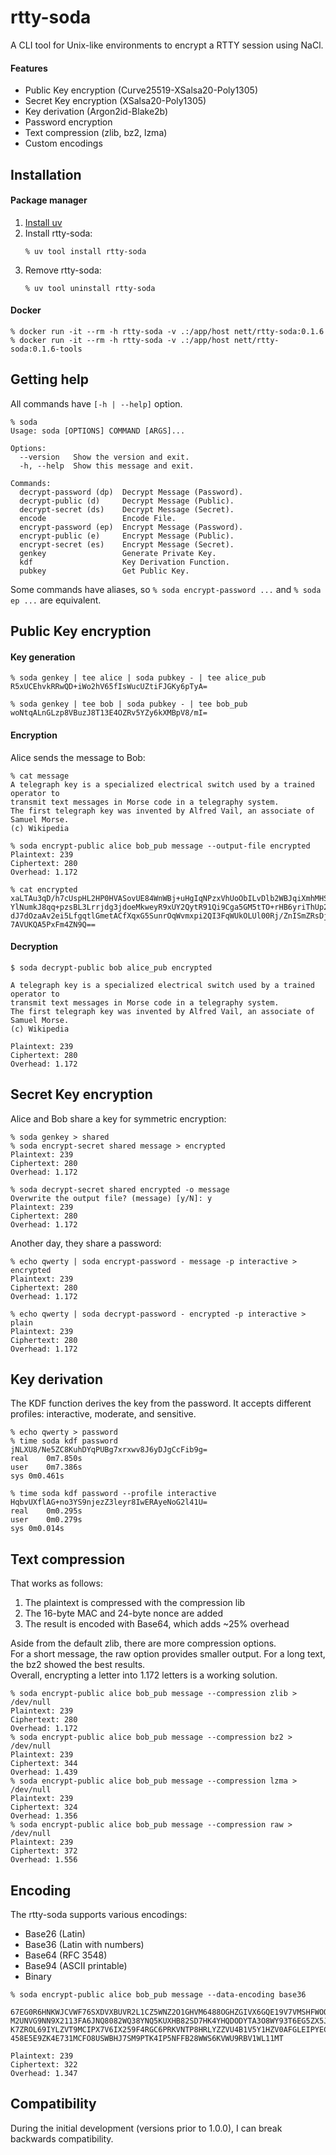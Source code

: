 # rtty-soda

A CLI tool for Unix-like environments to encrypt a RTTY session using NaCl.


#### Features

- Public Key encryption (Curve25519-XSalsa20-Poly1305)
- Secret Key encryption (XSalsa20-Poly1305)
- Key derivation (Argon2id-Blake2b)
- Password encryption
- Text compression (zlib, bz2, lzma)
- Custom encodings


## Installation
#### Package manager

1. [Install uv](https://docs.astral.sh/uv/getting-started/installation/)
2. Install rtty-soda:
   ```
   % uv tool install rtty-soda
   ```
3. Remove rtty-soda:
   ```
   % uv tool uninstall rtty-soda
   ```

#### Docker

```
% docker run -it --rm -h rtty-soda -v .:/app/host nett/rtty-soda:0.1.6
% docker run -it --rm -h rtty-soda -v .:/app/host nett/rtty-soda:0.1.6-tools
```


## Getting help

All commands have `[-h | --help]` option.

```
% soda
Usage: soda [OPTIONS] COMMAND [ARGS]...

Options:
  --version   Show the version and exit.
  -h, --help  Show this message and exit.

Commands:
  decrypt-password (dp)  Decrypt Message (Password).
  decrypt-public (d)     Decrypt Message (Public).
  decrypt-secret (ds)    Decrypt Message (Secret).
  encode                 Encode File.
  encrypt-password (ep)  Encrypt Message (Password).
  encrypt-public (e)     Encrypt Message (Public).
  encrypt-secret (es)    Encrypt Message (Secret).
  genkey                 Generate Private Key.
  kdf                    Key Derivation Function.
  pubkey                 Get Public Key.
```

Some commands have aliases, so `% soda encrypt-password ...` and `% soda ep ...`
are equivalent.


## Public Key encryption
#### Key generation

```
% soda genkey | tee alice | soda pubkey - | tee alice_pub
R5xUCEhvkRRwQD+iWo2hV65fIsWucUZtiFJGKy6pTyA=

% soda genkey | tee bob | soda pubkey - | tee bob_pub
woNtqALnGLzp8VBuzJ8T13E4OZRv5YZy6kXMBpV8/mI=
```

#### Encryption

Alice sends the message to Bob:

```
% cat message
A telegraph key is a specialized electrical switch used by a trained operator to
transmit text messages in Morse code in a telegraphy system.
The first telegraph key was invented by Alfred Vail, an associate of Samuel Morse.
(c) Wikipedia

% soda encrypt-public alice bob_pub message --output-file encrypted
Plaintext: 239
Ciphertext: 280
Overhead: 1.172

% cat encrypted
xaLTAu3qD/h7cUspHL2HP0HVASovUE84WnWBj+uHgIqNPzxVhUoObILvDlb2WBJqiXmhMHSXpdMBMSiewdXtU9m
YlNumkJ8qq+pzsBL3Lrrjdg3jdoeMkweyR9xUY2QytR91Qi9Cga5GM5tTO+rHB6yriThUp2XGEQ1Bap358AT8u/
dJ7dOzaAv2ei5LfgqtlGmetACfXqxG5SunrOqWvmxpi2QI3FqWUkOLUl00Rj/ZnISmZRsDjekKgJcknKit498cL
7AVUKQA5PxFm4ZN9Q==
```

#### Decryption

```
$ soda decrypt-public bob alice_pub encrypted

A telegraph key is a specialized electrical switch used by a trained operator to
transmit text messages in Morse code in a telegraphy system.
The first telegraph key was invented by Alfred Vail, an associate of Samuel Morse.
(c) Wikipedia

Plaintext: 239
Ciphertext: 280
Overhead: 1.172
```


## Secret Key encryption

Alice and Bob share a key for symmetric encryption:

```
% soda genkey > shared
% soda encrypt-secret shared message > encrypted
Plaintext: 239
Ciphertext: 280
Overhead: 1.172

% soda decrypt-secret shared encrypted -o message
Overwrite the output file? (message) [y/N]: y
Plaintext: 239
Ciphertext: 280
Overhead: 1.172
```

Another day, they share a password:

```
% echo qwerty | soda encrypt-password - message -p interactive > encrypted
Plaintext: 239
Ciphertext: 280
Overhead: 1.172

% echo qwerty | soda decrypt-password - encrypted -p interactive > plain
Plaintext: 239
Ciphertext: 280
Overhead: 1.172
```


## Key derivation

The KDF function derives the key from the password.
It accepts different profiles: interactive, moderate, and sensitive.

```
% echo qwerty > password
% time soda kdf password
jNLXU8/Ne5ZC8KuhDYqPUBg7xrxwv8J6yDJgCcFib9g=
real	0m7.850s
user	0m7.386s
sys	0m0.461s

% time soda kdf password --profile interactive
HqbvUXflAG+no3YS9njezZ3leyr8IwERAyeNoG2l41U=
real	0m0.295s
user	0m0.279s
sys	0m0.014s
```


## Text compression

That works as follows:
1. The plaintext is compressed with the compression lib
2. The 16-byte MAC and 24-byte nonce are added
3. The result is encoded with Base64, which adds ~25% overhead

Aside from the default zlib, there are more compression options. \
For a short message, the raw option provides smaller output.
For a long text, the bz2 showed the best results. \
Overall, encrypting a letter into 1.172 letters is a working solution.

```
% soda encrypt-public alice bob_pub message --compression zlib > /dev/null
Plaintext: 239
Ciphertext: 280
Overhead: 1.172
% soda encrypt-public alice bob_pub message --compression bz2 > /dev/null
Plaintext: 239
Ciphertext: 344
Overhead: 1.439
% soda encrypt-public alice bob_pub message --compression lzma > /dev/null
Plaintext: 239
Ciphertext: 324
Overhead: 1.356
% soda encrypt-public alice bob_pub message --compression raw > /dev/null
Plaintext: 239
Ciphertext: 372
Overhead: 1.556
```


## Encoding

The rtty-soda supports various encodings:

- Base26 (Latin)
- Base36 (Latin with numbers)
- Base64 (RFC 3548)
- Base94 (ASCII printable)
- Binary

```
% soda encrypt-public alice bob_pub message --data-encoding base36

67EG0R6HNKWJCVWF76SXDVXBUVR2L1CZ5WNZ2O1GHVM6488OGHZGIVX6GQE19V7VMSHFWOQD09GRIOOFSUXFRVG
M2UNVG9NN9X2113FA6JNQ8082WQ38YNQ5KUXHB82SD7HK4YHQDODYTA3O8WY93T6EG5ZX5JB9W1IETKC4D7TOHT
K7ZROL69IYLZVT9MCIPX7V6IX259F4RGC6PRKVNTP8HRLYZZVU4B1V5Y1HZV0AFGLEIPYECEKN7WC7ZL1YVTWJQ
458E5E9ZK4E731MCFO8USWBHJ7SM9PTK4IP5NFFB28WWS6KVWU9RBV1WL11MT

Plaintext: 239
Ciphertext: 322
Overhead: 1.347
```


## Compatibility

During the initial development (versions prior to 1.0.0),
I can break backwards compatibility.
